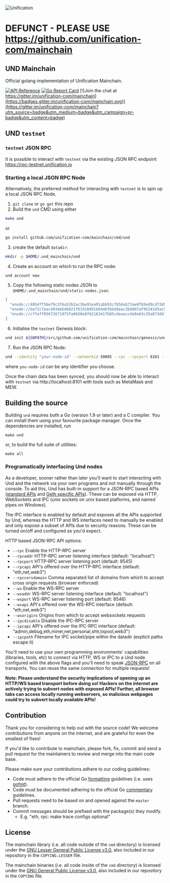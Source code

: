 ![Unification](https://raw.githubusercontent.com/unification-com/mainchain/master/unification_logoblack.png "Unification")

# DEFUNCT - PLEASE USE https://github.com/unification-com/mainchain

## UND Mainchain

Official golang implementation of Unification Mainchain.

[![API Reference](
https://camo.githubusercontent.com/915b7be44ada53c290eb157634330494ebe3e30a/68747470733a2f2f676f646f632e6f72672f6769746875622e636f6d2f676f6c616e672f6764646f3f7374617475732e737667
)](https://godoc.org/github.com/unification-com/mainchain)
[![Go Report Card](https://goreportcard.com/badge/github.com/unification-com/mainchain)](https://goreportcard.com/report/github.com/unification-com/mainchain)
[![Join the chat at https://gitter.im/unification-com/mainchain](https://badges.gitter.im/unification-com/mainchain.svg)](https://gitter.im/unification-com/mainchain?utm_source=badge&utm_medium=badge&utm_campaign=pr-badge&utm_content=badge)


## UND `testnet`

### `testnet` JSON RPC

It is possible to interact with `testnet` via the existing JSON RPC endpoint
https://rpc-testnet.unification.io

### Starting a local JSON RPC Node

Alternatively, the preferred method for interacting with `testnet` is to
spin up a local JSON RPC Node.

1. `git clone` or `go get` this repo
2. Build the `und` CMD using either

```bash
make und
```

or

```bash
go install github.com/unification-com/mainchain/cmd/und
```

3. create the default `datadir`:

```bash
mkdir -p $HOME/.und_mainchain/und
```

4. Create an account on which to run the RPC node:

```bash
und account new
```

5. Copy the following static nodes JSON to `$HOME/.und_mainchain/und/static-nodes.json`:

```json
[
  "enode://40547f5bef9c3f6a52b2ac3be91ea91abb93cf656ab73ae0fb5ed9cd73d5d6be6b300319322f95fdab1abe1c09d6afe302a564147782283e3cb1c606108ae6be@52.14.173.249:30303",
  "enode://be72c7eac4934ebd6821f01918491b0446fbbddeac2b8807af95341d5ac92c864c68f29d89f17fa93901562433421059f175c44b66e83970628298030ddd4029@3.19.109.80:30303",
  "enode://cf7eff03672671973fa6630e8f62163417b85cdeaaccda9a63c35e073d471a3ee1d7257b3edc290a69350882c22121cfe30df8a893fdcfef910491187d62c0a2@67.203.14.210:30303"
]
```

6. Initialise the `testnet` Genesis block:

```bash
und init ${GOPATH}/src/github.com/unification-com/mainchain/genesis/und-testnet-50005.json
```

7. Run the JSON RPC Node:

```bash
und --identity "your-node-id" --networkid 50005 --rpc --rpcport 8101 --syncmode="full"
```

where `you-node-id` can be any identifier you choose.

Once the chain data has been synced, you should now be able to interact with `testnet` via http://localhost:8101
with tools such as MetaMask and MEW.

## Building the source

Building `und` requires both a Go (version 1.9 or later) and a C compiler.
You can install them using your favourite package manager.
Once the dependencies are installed, run

    make und

or, to build the full suite of utilities:

    make all

### Programatically interfacing Und nodes

As a developer, sooner rather than later you'll want to start interacting with Und and the
network via your own programs and not manually through the console. To aid this, Und has built-in
support for a JSON-RPC based APIs ([standard APIs](https://github.com/ethereum/wiki/wiki/JSON-RPC) and
[Geth specific APIs](https://github.com/unification-com/mainchain/wiki/Management-APIs)). These can be
exposed via HTTP, WebSockets and IPC (unix sockets on unix based platforms, and named pipes on Windows).

The IPC interface is enabled by default and exposes all the APIs supported by Und, whereas the HTTP
and WS interfaces need to manually be enabled and only expose a subset of APIs due to security reasons.
These can be turned on/off and configured as you'd expect.

HTTP based JSON-RPC API options:

  * `--rpc` Enable the HTTP-RPC server
  * `--rpcaddr` HTTP-RPC server listening interface (default: "localhost")
  * `--rpcport` HTTP-RPC server listening port (default: 8545)
  * `--rpcapi` API's offered over the HTTP-RPC interface (default: "eth,net,web3")
  * `--rpccorsdomain` Comma separated list of domains from which to accept cross origin requests (browser enforced)
  * `--ws` Enable the WS-RPC server
  * `--wsaddr` WS-RPC server listening interface (default: "localhost")
  * `--wsport` WS-RPC server listening port (default: 8546)
  * `--wsapi` API's offered over the WS-RPC interface (default: "eth,net,web3")
  * `--wsorigins` Origins from which to accept websockets requests
  * `--ipcdisable` Disable the IPC-RPC server
  * `--ipcapi` API's offered over the IPC-RPC interface (default: "admin,debug,eth,miner,net,personal,shh,txpool,web3")
  * `--ipcpath` Filename for IPC socket/pipe within the datadir (explicit paths escape it)

You'll need to use your own programming environments' capabilities (libraries, tools, etc) to connect
via HTTP, WS or IPC to a Und node configured with the above flags and you'll need to speak [JSON-RPC](https://www.jsonrpc.org/specification)
on all transports. You can reuse the same connection for multiple requests!

**Note: Please understand the security implications of opening up an HTTP/WS based transport before
doing so! Hackers on the internet are actively trying to subvert nodes with exposed APIs!
Further, all browser tabs can access locally running webservers, so malicious webpages could try to
subvert locally available APIs!**

## Contribution

Thank you for considering to help out with the source code! We welcome contributions from
anyone on the internet, and are grateful for even the smallest of fixes!

If you'd like to contribute to mainchain, please fork, fix, commit and send a pull request
for the maintainers to review and merge into the main code base.

Please make sure your contributions adhere to our coding guidelines:

 * Code must adhere to the official Go [formatting](https://golang.org/doc/effective_go.html#formatting) guidelines (i.e. uses [gofmt](https://golang.org/cmd/gofmt/)).
 * Code must be documented adhering to the official Go [commentary](https://golang.org/doc/effective_go.html#commentary) guidelines.
 * Pull requests need to be based on and opened against the `master` branch.
 * Commit messages should be prefixed with the package(s) they modify.
   * E.g. "eth, rpc: make trace configs optional"

## License

The mainchain library (i.e. all code outside of the `cmd` directory) is licensed under the
[GNU Lesser General Public License v3.0](https://www.gnu.org/licenses/lgpl-3.0.en.html), also
included in our repository in the `COPYING.LESSER` file.

The mainchain binaries (i.e. all code inside of the `cmd` directory) is licensed under the
[GNU General Public License v3.0](https://www.gnu.org/licenses/gpl-3.0.en.html), also included
in our repository in the `COPYING` file.
